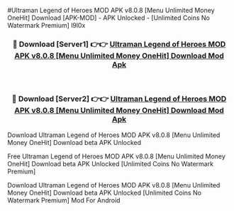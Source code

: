 #Ultraman Legend of Heroes MOD APK v8.0.8 [Menu Unlimited Money OneHit] Download [APK-MOD] - APK Unlocked - [Unlimited Coins No Watermark Premium] l9l0x



<div align="center">

<h3>🔴 Download [Server1] 👉👉 <a href="https://momento.my/?title=Ultraman_Legend_of_Heroes_MOD_APK_v8.0.8_[Menu_Unlimited_Money_OneHit]_Download">Ultraman Legend of Heroes MOD APK v8.0.8 [Menu Unlimited Money OneHit] Download Mod Apk</a></h3><br>

<h3>🔴 Download [Server2] 👉👉 <a href="https://momento.my/?title=Ultraman_Legend_of_Heroes_MOD_APK_v8.0.8_[Menu_Unlimited_Money_OneHit]_Download">Ultraman Legend of Heroes MOD APK v8.0.8 [Menu Unlimited Money OneHit] Download Mod Apk</a></h3>
</div>



Download Ultraman Legend of Heroes MOD APK v8.0.8 [Menu Unlimited Money OneHit] Download beta APK Unlocked

Free Ultraman Legend of Heroes MOD APK v8.0.8 [Menu Unlimited Money OneHit] Download beta APK Unlocked [Unlimited Coins No Watermark Premium]

Download Ultraman Legend of Heroes MOD APK v8.0.8 [Menu Unlimited Money OneHit] Download beta APK Unlocked [Unlimited Coins No Watermark Premium] Mod For Android
